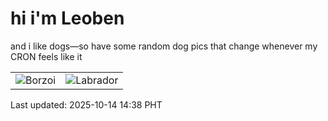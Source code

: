 # hi i'm Leoben

and i like dogs—so have some random dog pics that change whenever my CRON feels like it

|  |  |
|--------|----------|
| ![Borzoi](https://random-dog-vercel.vercel.app/api/random-borzoi?v=1760423906) | ![Labrador](https://random-dog-vercel.vercel.app/api/random-labrador?v=1760423906) |

Last updated: 2025-10-14 14:38 PHT
